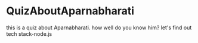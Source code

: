 # QuizAboutAparnabharati

this is a quiz about Aparnabharati. how well do you know him? let's find out tech stack-node.js
 
